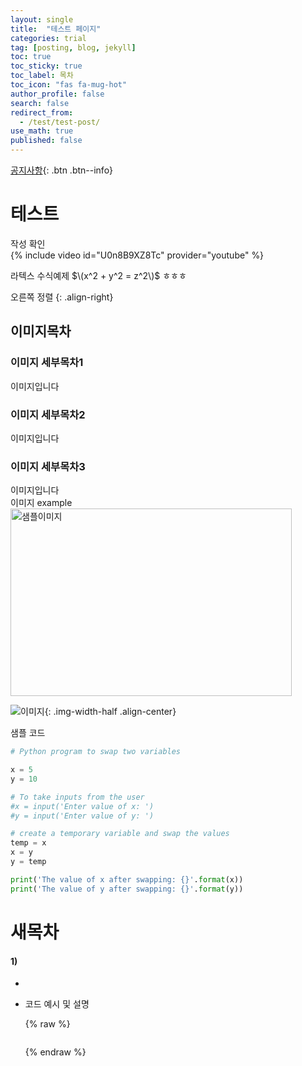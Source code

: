 ```yaml
---
layout: single
title:  "테스트 페이지"
categories: trial
tag: [posting, blog, jekyll]
toc: true
toc_sticky: true
toc_label: 목차
toc_icon: "fas fa-mug-hot"
author_profile: false
search: false
redirect_from:
  - /test/test-post/
use_math: true
published: false
---
```


[공지사항](../../notice/notice){: .btn .btn--info}
# 테스트
작성 확인<br/>
{% include video id="U0n8B9XZ8Tc" provider="youtube" %}
<br/>

라텍스 수식예제
$\(x^2 + y^2 = z^2\)$ ㅎㅎㅎ

오른쪽 정렬
{: .align-right}  

## 이미지목차
### 이미지 세부목차1
이미지입니다
### 이미지 세부목차2
이미지입니다
### 이미지 세부목차3
이미지입니다<br/>
이미지 example<br/>
<img src="../../assets/images/logo_one.jpg" width="450px" height="300px" title="px(픽셀) 크기 설정" alt="샘플이미지"><br/>

![이미지]({{site.url}}/assets/images/logo_one.jpg){: .img-width-half .align-center}

샘플 코드
```python
# Python program to swap two variables

x = 5
y = 10

# To take inputs from the user
#x = input('Enter value of x: ')
#y = input('Enter value of y: ')

# create a temporary variable and swap the values
temp = x
x = y
y = temp

print('The value of x after swapping: {}'.format(x))
print('The value of y after swapping: {}'.format(y))
```
# 새목차

#### 1) 
- 
- 코드 예시 및 설명

  {% raw %}
  ```javascript
  
  ```
  {% endraw %}